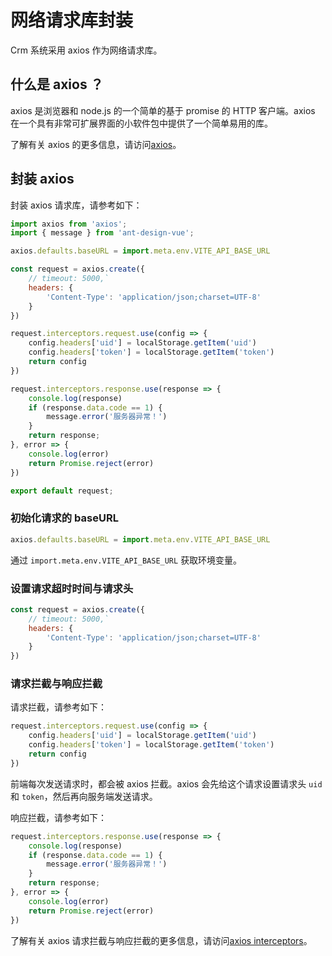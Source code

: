 # 网络请求库封装

Crm 系统采用 axios 作为网络请求库。

## 什么是 axios ？

axios 是浏览器和 node.js 的一个简单的基于 promise 的 HTTP 客户端。axios 在一个具有非常可扩展界面的小软件包中提供了一个简单易用的库。

了解有关 axios 的更多信息，请访问[axios](https://github.com/axios/axios)。

## 封装 axios

封装 axios 请求库，请参考如下：

```js
import axios from 'axios';
import { message } from 'ant-design-vue';

axios.defaults.baseURL = import.meta.env.VITE_API_BASE_URL

const request = axios.create({
    // timeout: 5000,`
    headers: {
        'Content-Type': 'application/json;charset=UTF-8'
    }
})

request.interceptors.request.use(config => {
    config.headers['uid'] = localStorage.getItem('uid')
    config.headers['token'] = localStorage.getItem('token')
    return config
})

request.interceptors.response.use(response => {
    console.log(response)
    if (response.data.code == 1) {
        message.error('服务器异常！')
    }
    return response;
}, error => {
    console.log(error)
    return Promise.reject(error)
})

export default request;
```

### 初始化请求的 baseURL

```js
axios.defaults.baseURL = import.meta.env.VITE_API_BASE_URL
```

通过 ```import.meta.env.VITE_API_BASE_URL``` 获取环境变量。

### 设置请求超时时间与请求头

```js
const request = axios.create({
    // timeout: 5000,`
    headers: {
        'Content-Type': 'application/json;charset=UTF-8'
    }
})
```

### 请求拦截与响应拦截

请求拦截，请参考如下：

```js
request.interceptors.request.use(config => {
    config.headers['uid'] = localStorage.getItem('uid')
    config.headers['token'] = localStorage.getItem('token')
    return config
})
```

前端每次发送请求时，都会被 axios 拦截。axios 会先给这个请求设置请求头 ```uid``` 和 ```token```，然后再向服务端发送请求。

响应拦截，请参考如下：

```js
request.interceptors.response.use(response => {
    console.log(response)
    if (response.data.code == 1) {
        message.error('服务器异常！')
    }
    return response;
}, error => {
    console.log(error)
    return Promise.reject(error)
})
```

了解有关 axios 请求拦截与响应拦截的更多信息，请访问[axios interceptors](https://github.com/axios/axios#interceptors)。




